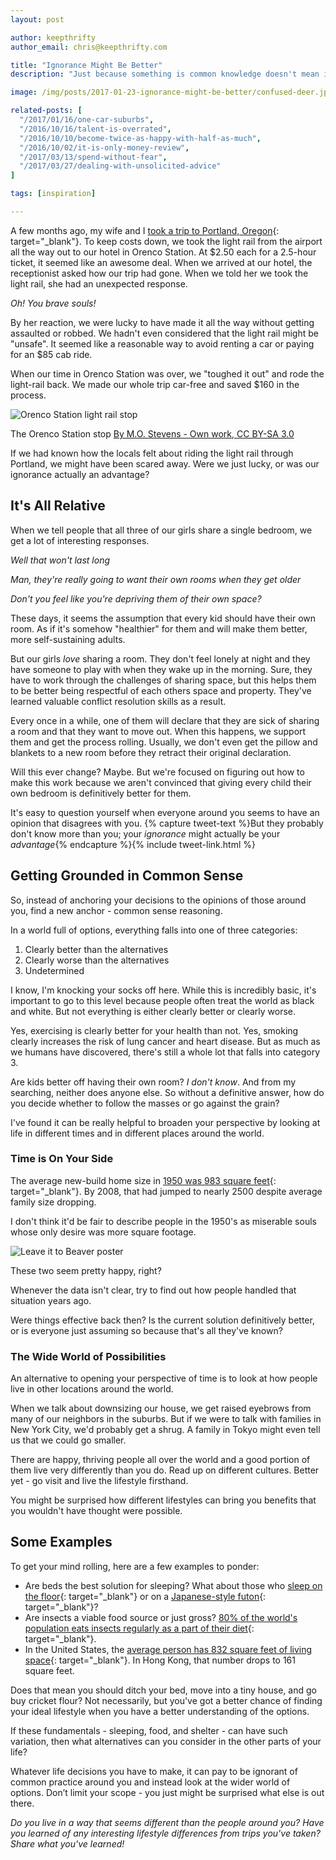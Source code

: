 ```yaml
---
layout: post

author: keepthrifty
author_email: chris@keepthrifty.com

title: "Ignorance Might Be Better"
description: "Just because something is common knowledge doesn't mean it's actually right. Some say ignorance is bliss; I think ignorance might just be better."

image: /img/posts/2017-01-23-ignorance-might-be-better/confused-deer.jpg

related-posts: [
  "/2017/01/16/one-car-suburbs",
  "/2016/10/16/talent-is-overrated",
  "/2016/10/10/become-twice-as-happy-with-half-as-much",
  "/2016/10/02/it-is-only-money-review",
  "/2017/03/13/spend-without-fear",
  "/2017/03/27/dealing-with-unsolicited-advice"
]

tags: [inspiration]

---
```


A few months ago, my wife and I [took a trip to Portland, Oregon](http://www.jaimedeclutters.com/blog/2016/11/01/three-minimalist-toys-orenco-station/){: target="_blank"}. To keep costs down, we took the light rail from the airport all the way out to our hotel in Orenco Station. At $2.50 each for a 2.5-hour ticket, it seemed like an awesome deal. When we arrived at our hotel, the receptionist asked how our trip had gone. When we told her we took the light rail, she had an unexpected response.

_Oh! You brave souls!_

By her reaction, we were lucky to have made it all the way without getting assaulted or robbed. We hadn't even considered that the light rail might be "unsafe". It seemed like a reasonable way to avoid renting a car or paying for an $85 cab ride.

When our time in Orenco Station was over, we "toughed it out" and rode the light-rail back. We made our whole trip car-free and saved $160 in the process.

![Orenco Station light rail stop]({{site.url}}/img/posts/2017-01-23-ignorance-might-be-better/orenco-station.jpg)

<div class="image-caption">The Orenco Station stop <a href="https://commons.wikimedia.org/w/index.php?curid=9775517" target ="_blank">By M.O. Stevens - Own work, CC BY-SA 3.0</a></div>

If we had known how the locals felt about riding the light rail through Portland, we might have been scared away. Were we just lucky, or was our ignorance actually an advantage?

## It's All Relative

When we tell people that all three of our girls share a single bedroom, we get a lot of interesting responses.

_Well that won't last long_

_Man, they're really going to want their own rooms when they get older_

_Don't you feel like you're depriving them of their own space?_

These days, it seems the assumption that every kid should have their own room. As if it's somehow "healthier" for them and will make them better, more self-sustaining adults.

But our girls _love_ sharing a room. They don't feel lonely at night and they have someone to play with when they wake up in the morning. Sure, they have to work through the challenges of sharing space, but this helps them to be better being respectful of each others space and property. They've learned valuable conflict resolution skills as a result.

Every once in a while, one of them will declare that they are sick of sharing a room and that they want to move out. When this happens, we support them and get the process rolling. Usually, we don't even get the pillow and blankets to a new room before they retract their original declaration.

Will this ever change? Maybe. But we're focused on figuring out how to make this work because we aren't convinced that giving every child their own bedroom is definitively better for them.

It's easy to question yourself when everyone around you seems to have an opinion that disagrees with you. {% capture tweet-text %}But they probably don't know more than you; your _ignorance_ might actually be your _advantage_{% endcapture %}{% include tweet-link.html %}

## Getting Grounded in Common Sense

So, instead of anchoring your decisions to the opinions of those around you, find a new anchor - common sense reasoning.

In a world full of options, everything falls into one of three categories:

1. Clearly better than the alternatives
2. Clearly worse than the alternatives
3. Undetermined

I know, I'm knocking your socks off here. While this is incredibly basic, it's important to go to this level because people often treat the world as black and white. But not everything is either clearly better or clearly worse.

Yes, exercising is clearly better for your health than not. Yes, smoking clearly increases the risk of lung cancer and heart disease. But as much as we humans have discovered, there's still a whole lot that falls into category 3.

Are kids better off having their own room? _I don't know_. And from my searching, neither does anyone else. So without a definitive answer, how do you decide whether to follow the masses or go against the grain?

I've found it can be really helpful to broaden your perspective by looking at life in different times and in different places around the world.

### Time is On Your Side

The average new-build home size in [1950 was 983 square feet](http://www.yesmagazine.org/planet/the-righteous-small-house-challenging-house-size-and-the-irresponsible-american-dream){: target="_blank"}. By 2008, that had jumped to nearly 2500 despite average family size dropping.

I don't think it'd be fair to describe people in the 1950's as miserable souls whose only desire was more square footage.

![Leave it to Beaver poster]({{site.url}}/img/posts/2017-01-23-ignorance-might-be-better/leave-it-to-beaver.jpg)

<div class="image-caption">These two seem pretty happy, right?</div>

Whenever the data isn't clear, try to find out how people handled that situation years ago.

Were things effective back then? Is the current solution definitively better, or is everyone just assuming so because that's all they've known?

### The Wide World of Possibilities

An alternative to opening your perspective of time is to look at how people live in other locations around the world.

When we talk about downsizing our house, we get raised eyebrows from many of our neighbors in the suburbs. But if we were to talk with families in New York City, we'd probably get a shrug. A family in Tokyo might even tell us that we could go smaller.

There are happy, thriving people all over the world and a good portion of them live very differently than you do. Read up on different cultures. Better yet - go visit and live the lifestyle firsthand.

You might be surprised how different lifestyles can bring you benefits that you wouldn't have thought were possible.

## Some Examples

To get your mind rolling, here are a few examples to ponder:

- Are beds the best solution for sleeping? What about those who [sleep on the floor](http://urbanwomenfitness.com/5-awesome-benefits-of-sleeping-on-the-floor/){: target="_blank"} or on a [Japanese-style futon](https://en.wikipedia.org/wiki/Futon){: target="_blank"}?
- Are insects a viable food source or just gross? [80% of the world's population eats insects regularly as a part of their diet](http://www.pbs.org/newshour/rundown/bugs-for-dinner/){: target="_blank"}.
- In the United States, the [average person has 832 square feet of living space](http://shrinkthatfootprint.com/wp-content/uploads/2013/04/Percapitaft22.gif){: target="_blank"}. In Hong Kong, that number drops to 161 square feet.

Does that mean you should ditch your bed, move into a tiny house, and go buy cricket flour? Not necessarily, but you've got a better chance of finding your ideal lifestyle when you have a better understanding of the options.

If these fundamentals - sleeping, food, and shelter - can have such variation, then what alternatives can you consider in the other parts of your life?

Whatever life decisions you have to make, it can pay to be ignorant of common practice around you and instead look at the wider world of options. Don’t limit your scope - you just might be surprised what else is out there.

_Do you live in a way that seems different than the people around you? Have you learned of any interesting lifestyle differences from trips you've taken? Share what you've learned!_
